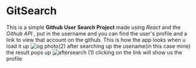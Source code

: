 # GitSearch

This is a simple **Github User Search Project** made using *React* and the *Github API* , put in the username and you can find the user's profile and a link to view that account on the github. This is how the app looks when u load it up 
![og photo(2)](https://github.com/a-mix1/GitSearch/assets/127145709/c4bd6d6d-3af8-4e57-bb32-6f9d454a17f6)
after searching up the usename(in this case mine) the result pops up
![aftersearch (1)](https://github.com/a-mix1/GitSearch/assets/127145709/595d6e8d-b232-437c-bb96-9ea0b0cc1d3f)
clicking on the link 
will show us the profile
